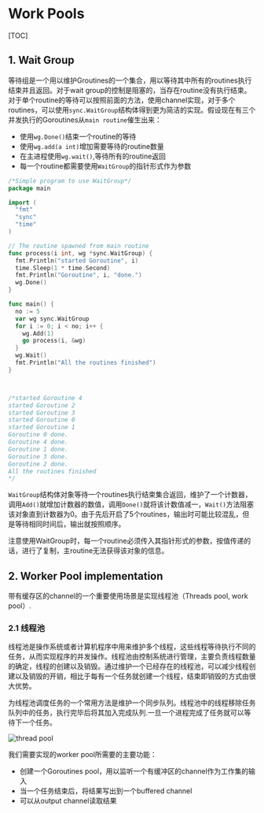 # Work Pools

[TOC]

## 1. Wait Group

等待组是一个用以维护Groutines的一个集合，用以等待其中所有的routines执行结束并且返回。对于wait group的控制是阻塞的，当存在routine没有执行结束。对于单个routine的等待可以按照前面的方法，使用channel实现，对于多个routines，可以使用`sync.WaitGroup`结构体得到更为简洁的实现。假设现在有三个并发执行的Goroutines从`main routine`催生出来：

+ 使用`wg.Done()`结束一个routine的等待
+ 使用`wg.add(a int)`增加需要等待的routine数量
+ 在主进程使用`wg.wait()`,等待所有的routine返回
+ 每一个routine都需要使用`WaitGroup`的指针形式作为参数

```go
/*Simple program to use WaitGroup*/
package main

import (
  "fmt"
  "sync"
  "time"
)

// The routine spawned from main routine
func process(i int, wg *sync.WaitGroup) {
  fmt.Println("started Goroutine", i)
  time.Sleep(1 * time.Second)
  fmt.Println("Goroutine", i, "done.")
  wg.Done()
}

func main() {
  no := 5
  var wg sync.WaitGroup
  for i := 0; i < no; i++ {
    wg.Add(1)
    go process(i, &wg)
  }
  wg.Wait()
  fmt.Println("All the routines finished")
}



/*started Goroutine 4
started Goroutine 2
started Goroutine 3
started Goroutine 0
started Goroutine 1
Goroutine 0 done.
Goroutine 4 done.
Goroutine 1 done.
Goroutine 3 done.
Goroutine 2 done.
All the routines finished
*/
```

`WaitGroup`结构体对象等待一个routines执行结束集合返回，维护了一个计数器，调用`Add()`就增加计数器的数值，调用`Done()`就将该计数值减一，`Wait()`方法阻塞该对象直到计数器为0。由于先后开启了5个routines，输出时可能比较混乱，但是等待相同时间后，输出就按照顺序。

注意使用WaitGroup时，每一个routine必须传入其指针形式的参数，按值传递的话，进行了复制，主routine无法获得该对象的信息。

## 2. Worker Pool implementation

带有缓存区的channel的一个重要使用场景是实现线程池（Threads pool, work pool）.

### 2.1 线程池

线程池是操作系统或者计算机程序中用来维护多个线程，这些线程等待执行不同的任务，从而实现程序的并发操作。线程池由控制系统进行管理，主要负责线程数量的确定，线程的创建以及销毁。通过维护一个已经存在的线程池，可以减少线程创建以及销毁的开销，相比于每有一个任务就创建一个线程，结束即销毁的方式由很大优势。

为线程池调度任务的一个常用方法是维护一个同步队列。线程池中的线程移除任务队列中的任务，执行完毕后将其加入完成队列.一旦一个进程完成了任务就可以等待下一个任务。

![thread pool](https://upload.wikimedia.org/wikipedia/commons/0/0c/Thread_pool.svg)

我们需要实现的worker pool所需要的主要功能：

+ 创建一个Goroutines pool，用以监听一个有缓冲区的channel作为工作集的输入
+ 当一个任务结束后，将结果写出到一个buffered channel
+ 可以从output channel读取结果

